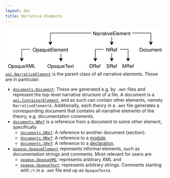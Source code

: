 ```yaml
---
layout: doc
title: Narrative Elements
---
```

![data structures](/doc/img/NarrativeElement.svg)
[`api.NarrativeElement`](apidoc://info.kwarc.mmt.api.NarrativeElement) is the parent class of all narrative elements. Those are in particular:
  * [`documents.Document`](apidoc://info.kwarc.mmt.api.documents.Document): These are generated e.g. by `.mmt` files and represent the top-level narrative structure of a file. A document is a [`api.ContainerElement`](apidoc://info.kwarc.mmt.api.ContainerElement), and as such can contain other elements, namely `NarrativeElement`s. Additionally, each theory in a `.mmt` file generates a corresponding document that contains all narrative elements of the theory, e.g. documentation comments.
  * [`documents.NRef`](apidoc://info.kwarc.mmt.api.documents.NRef) is a reference from a document *to* some other element, specifically
    * [`documents.DRef`](apidoc://info.kwarc.mmt.api.documents.DRef): A reference to another document (section).
    * [`documents.MRef`](apidoc://info.kwarc.mmt.api.documents.MRef): A reference to a [module](content.html#modules).
    * [`documents.SRef`](apidoc://info.kwarc.mmt.api.documents.SRef): A reference to a [declaration](content.html#declarations).
  * [`opaque.OpaqueElement`](apidoc://info.kwarc.mmt.api.opaque.OpaqueElement) represents informal elements, such as documentation strings and comments. Most relevant for users are
    * [`opaque.OpaqueXML`](apidoc://info.kwarc.mmt.api.opaque.OpaqueXML): represents arbitrary XML and
    * [`opaque.OpaqueText`](apidoc://info.kwarc.mmt.api.opaque.OpaqueText): represents arbitrary strings. Comments starting with `/t` in a `.mmt` file end up as `OpaqueText`s.
